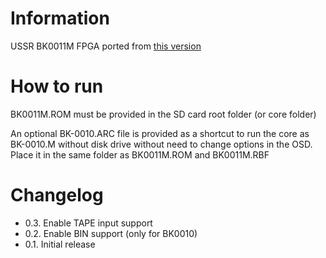 # Information
USSR BK0011M FPGA ported from [this version](https://github.com/turri21/BK0011M_poseidon-ep4cgx150)

# How to run
BK0011M.ROM must be provided in the SD card root folder (or core folder)

An optional  BK-0010.ARC file is provided as a shortcut to run the core as BK-0010.M without disk drive without need to change options in the OSD. Place it in the same folder as BK0011M.ROM and BK0011M.RBF


# Changelog
- 0.3. Enable TAPE input support
- 0.2. Enable BIN support (only for BK0010)
- 0.1. Initial release

